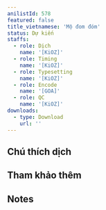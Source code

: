 ```yaml
---
anilistId: 578
featured: false
title_vietnamese: 'Mộ đom đóm'
status: Dự kiến
staffs:
  - role: Dịch
    name: '[KiOZ]'
  - role: Timing
    name: '[KiOZ]'
  - role: Typesetting
    name: '[KiOZ]'
  - role: Encode
    name: '[GOA]'
  - role: QC
    name: '[KiOZ]'
downloads:
  - type: Download
    url: ''
---
```

## Chú thích dịch



## Tham khảo thêm



## Notes
